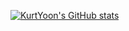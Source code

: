 
[![KurtYoon's GitHub stats](https://github-readme-stats.vercel.app/api?username=KurtYoon)](https://github.com/KurtYoon/github-readme-stats)

